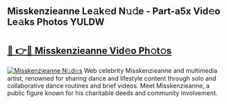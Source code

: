 ## Misskenzieanne Le𝚊k𝚎d N𝚞𝚍e - Part-a5x Vid𝚎o Le𝚊ks Photos YULDW

# <h2><a href="http://fbbhvz.evod.top/?m=Misskenzieanne">🔗 👉🔴 Misskenzieanne Vid𝚎o Ph𝚘t𝚘s</a></h2>

[![Misskenzieanne N𝚞d𝚎s](https://i.imgur.com/8V9OHl7.gif)](http://fbbhvz.evod.top/?m=Misskenzieanne)
Web celebrity Misskenzieanne and multimedia artist, renowned for sharing dance and lifestyle content through solo and collaborative dance routines and brief videos. Meet Misskenzieanne, a public figure known for his charitable deeds and community involvement. 
